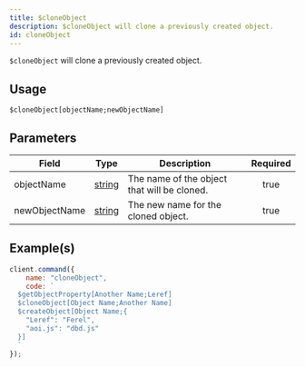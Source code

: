 ```yaml
---
title: $cloneObject
description: $cloneObject will clone a previously created object.
id: cloneObject
---
```


`$cloneObject` will clone a previously created object.

## Usage

```aoi
$cloneObject[objectName;newObjectName]
```

## Parameters

| Field         | Type                                                                                              | Description                                 | Required |
| ------------- | ------------------------------------------------------------------------------------------------- | ------------------------------------------- | :------: |
| objectName    | [string](https://developer.mozilla.org/en-US/docs/Web/JavaScript/Reference/Global_Objects/String) | The name of the object that will be cloned. |   true   |
| newObjectName | [string](https://developer.mozilla.org/en-US/docs/Web/JavaScript/Reference/Global_Objects/String) | The new name for the cloned object.         |   true   |

## Example(s)

```javascript
client.command({
    name: "cloneObject",
    code: `
  $getObjectProperty[Another Name;Leref]
  $cloneObject[Object Name;Another Name]
  $createObject[Object Name;{
    "Leref": "Ferel",
    "aoi.js": "dbd.js"
  }]
  `
});
```
